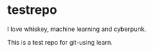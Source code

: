 testrepo
========
I love whiskey, machine learning and cyberpunk.

This is a test repo for git-using learn. 
